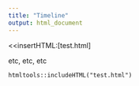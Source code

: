 ```yaml
---
title: "Timeline"
output: html_document
---
```


<<insertHTML:[test.html]

etc, etc, etc

```{r, echo=FALSE}
htmltools::includeHTML("test.html")
```
